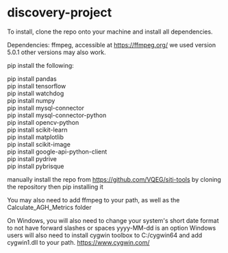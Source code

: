 # discovery-project

To install, clone the repo onto your machine and install all dependencies.

Dependencies:
ffmpeg, accessible at https://ffmpeg.org/
we used version 5.0.1 other versions may also work.

pip install the following:

pip install pandas \
pip install tensorflow \
pip install watchdog \
pip install numpy \
pip install mysql-connector \
pip install mysql-connector-python \
pip install opencv-python \
pip install scikit-learn \
pip install matplotlib \
pip install scikit-image \
pip install google-api-python-client \
pip install pydrive \
pip install pybrisque

manually install the repo from https://github.com/VQEG/siti-tools
by cloning the repository then pip installing it

You may also need to add ffmpeg to your path, as well as the Calculate_AGH_Metrics folder

On Windows, you will also need to change your system's short date format to not have forward slashes or spaces yyyy-MM-dd is an option
Windows users will also need to install cygwin toolbox to C:/cygwin64 and add cygwin1.dll to your path. https://www.cygwin.com/

